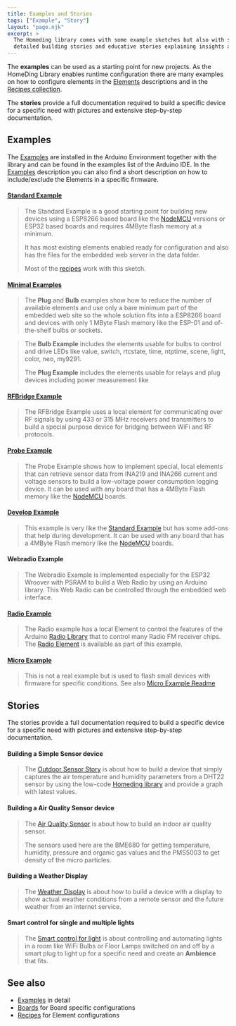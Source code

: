 ```yaml
---
title: Examples and Stories
tags: ["Example", "Story"]
layout: "page.njk"
excerpt: >
  The Homeding library comes with some example sketches but also with some more
  detailed building stories and educative stories explaining insights and options.
---
```


The **examples** can be used as a starting point for new projects. As the HomeDing Library enables runtime configuration
there are many examples on how to configure elements in the [Elements](/elements/index.md) descriptions and in the
[Recipes collection](/recipes/index.md).

The **stories** provide a full documentation required to build a specific device for a specific need
with pictures and extensive step-by-step documentation.


## Examples

The [Examples](/examples/index.htm) are installed in the Arduino Environment together with the
library and can be found in the examples list of the Arduino IDE. In the
[Examples](/examples/index.htm) description you can also find a short description on how to
include/exclude the Elements in a specific firmware.


#### [Standard Example](/examples/standard.md)

> The Standard Example is a good starting point for building new devices using a ESP8266 based
> board like the [NodeMCU] versions or ESP32 based boards and requires 4MByte flash memory at a
> minimum.
>
> It has most existing elements enabled ready for configuration and also
> has the files for the embedded web server in the data folder.
>
> Most of the [recipes](/recipes/index.md) work with this sketch.

#### [Minimal Examples](/examples/minimal.md)

> The **Plug** and **Bulb** examples show how to reduce the number of available elements and use
> only a bare minimum part of the embedded web site so the whole solution fits into a ESP8266
> board and devices with only 1 MByte Flash memory like the ESP-01 and of-the-shelf bulbs or
> sockets.

> The **Bulb Example** includes the elements usable for bulbs to control and drive LEDs like
> value, switch, rtcstate, time, ntptime, scene, light, color, neo, my9291.
>
> The **Plug Example** includes the elements usable for relays and plug devices including power
> measurement like

#### [RFBridge Example](/examples/rfbridge.md)

> The RFBridge Example uses a local element for communicating over RF signals by using 433 or 315
> MHz receivers and transmitters to build a special purpose device for bridging between WiFi and
> RF protocols.

#### [Probe Example](/examples/probe.md)

> The Probe Example shows how to implement special, local elements that can retrieve sensor data
> from INA219 and INA266 current and voltage sensors to build a low-voltage power consumption
> logging device. It can be used with any board that has a 4MByte Flash memory like the
> [NodeMCU] boards.

#### [Develop Example](/examples/devding.md)

> This example is very like the [Standard Example](/examples/standard.md) but has some add-ons
> that help during development. It can be used with any board that has a 4MByte Flash memory
> like the [NodeMCU] boards.

#### Webradio Example

> The Webradio Example is implemented especially for the ESP32 Wroover with PSRAM to build a Web
> Radio by using an Arduino library. This Web Radio can be controlled through the embedded web
> interface.

#### [Radio Example](/examples/radio.md)

> The Radio example has a local Element to control the features of the Arduino [Radio
> Library](https://github.com/mathertel/Radio) that to control many Radio FM receiver chips.
> The [Radio Element](https://homeding.github.io/elements/audio/radio.htm) is available as part of
> this example.

#### [Micro Example](/examples/micro.md)

> This is not a real example but is used to flash small devices with firmware for specific conditions.
> See also [Micro Example Readme](https://github.com/HomeDing/HomeDing/tree/develop/examples/micro)


## Stories

The stories provide a full documentation required to build a specific device for a specific need
with pictures and extensive step-by-step documentation.

#### Building a Simple Sensor device

> The [Outdoor Sensor Story](/stories/story-outdoorsensor.md) is about
> how to build a device that simply captures the air temperature and humidity parameters
> from a DHT22 sensor by using the low-code [Homeding library] and provide a graph with latest values.


#### Building a Air Quality Sensor device

> The [Air Quality Sensor](/stories/story-airquality.md) is about how to build an indoor air
> quality sensor.
>
> The sensors used here are the BME680 for getting temperature, humidity, pressure and organic
> gas values and the PMS5003 to get density of the micro particles.


#### **Building a Weather Display**

> The [Weather Display](/stories/story-weatherdisplay.md) is about
> how to build a device with a display to show actual weather conditions from a remote sensor
> and the future weather from an internet service.


#### Smart control for single and multiple lights

> The [Smart control for light](/stories/light-scenes/index.md) is about controlling and
> automating lights in a room like WiFi Bulbs or Floor Lamps switched on and off by a smart plug
> to light up for a specific need and create an **Ambience** that fits.


## See also

* [Examples](/examples/index.md) in detail
* [Boards](/boards/index.md) for Board specific configurations
* [Recipes](/recipes/index.md) for Element configurations

[Homeding library]: https://github.com/HomeDing
[NodeMCU]: /boards/nodemcu.md
